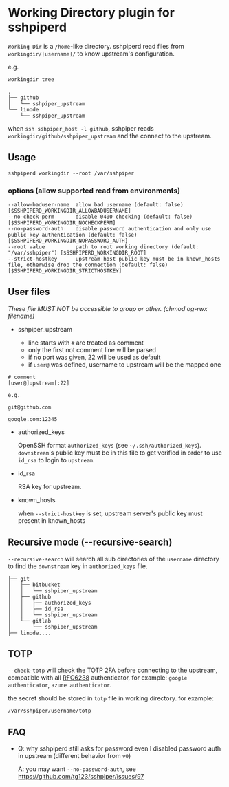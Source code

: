 # Working Directory plugin for sshpiperd

`Working Dir` is a `/home`-like directory. 
sshpiperd read files from `workingdir/[username]/` to know upstream's configuration.

e.g.

```
workingdir tree

.
├── github
│   └── sshpiper_upstream
└── linode
    └── sshpiper_upstream
```

when `ssh sshpiper_host -l github`, 
sshpiper reads `workingdir/github/sshpiper_upstream` and the connect to the upstream. 

## Usage

```
sshpiperd workingdir --root /var/sshpiper
```

### options (allow supported read from environments)

```
--allow-baduser-name  allow bad username (default: false) [$SSHPIPERD_WORKINGDIR_ALLOWBADUSERNAME]
--no-check-perm       disable 0400 checking (default: false) [$SSHPIPERD_WORKINGDIR_NOCHECKPERM]
--no-password-auth    disable password authentication and only use public key authentication (default: false) [$SSHPIPERD_WORKINGDIR_NOPASSWORD_AUTH]
--root value          path to root working directory (default: "/var/sshpiper") [$SSHPIPERD_WORKINGDIR_ROOT]
--strict-hostkey      upstream host public key must be in known_hosts file, otherwise drop the connection (default: false) [$SSHPIPERD_WORKINGDIR_STRICTHOSTKEY]
```

## User files

*These file MUST NOT be accessible to group or other. (chmod og-rwx filename)*

 * sshpiper_upstream

    * line starts with `#` are treated as comment
    * only the first not comment line will be parsed
    * if no port was given, 22 will be used as default
    * if `user@` was defined, username to upstream will be the mapped one

```
# comment
[user@]upstream[:22]
```
    
```
e.g. 

git@github.com

google.com:12345

```

 * authorized_keys
  
   OpenSSH format `authorized_keys` (see `~/.ssh/authorized_keys`). `downstream`'s public key must be in this file to get verified in order to use `id_rsa` to login to `upstream`. 

 * id_rsa
 
   RSA key for upstream.
   
 * known_hosts
 
   when `--strict-hostkey` is set, upstream server's public key must present in known_hosts
   

## Recursive mode (--recursive-search)

`--recursive-search` will search all sub directories of the `username` directory to find the `downstream` key in `authorized_keys` file.

```
├── git
│   ├── bitbucket
│   │   └── sshpiper_upstream
│   ├── github
│   │   ├── authorized_keys
│   │   ├── id_rsa
│   │   └── sshpiper_upstream
│   └── gitlab
│       └── sshpiper_upstream
├── linode....
```

## TOTP 

`--check-totp` will check the TOTP 2FA before connecting to the upstream, compatible with all [RFC6238](https://datatracker.ietf.org/doc/html/rfc6238) authenticator, for example: `google authenticator`, `azure authenticator`.

the secret should be stored in `totp` file in working directory.
for example:

```
/var/sshpiper/username/totp
```

## FAQ
 * Q: why sshpiperd still asks for password even I disabled password auth in upstream (different behavior from `v0`)
   
   A: you may want `--no-password-auth`, see <https://github.com/tg123/sshpiper/issues/97>

